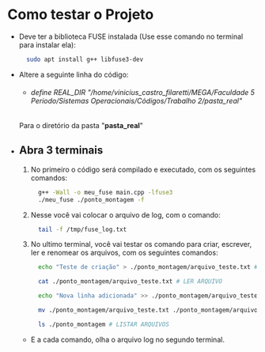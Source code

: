 # Como testar o Projeto

* Deve ter a biblioteca FUSE instalada (Use esse comando no terminal para instalar ela):

  ```bash
    sudo apt install g++ libfuse3-dev
  ```

* Altere a seguinte linha do código:

   * ###### define REAL_DIR "/home/vinicius_castro_filaretti/MEGA/Faculdade 5 Periodo/Sistemas Operacionais/Códigos/Trabalho 2/pasta_real"
 
    Para o diretório da pasta "**pasta_real**"


* ## Abra 3 terminais

    1. No primeiro o código será compilado e executado, com os seguintes comandos:
     
        ```bash
          g++ -Wall -o meu_fuse main.cpp -lfuse3
          ./meu_fuse ./ponto_montagem -f
        ```

    2. Nesse você vai colocar o arquivo de log, com o comando:
 
        ```bash
          tail -f /tmp/fuse_log.txt
        ```

    3. No ultimo terminal, você vai testar os comando para criar, escrever, ler e renomear os arquivos, com os seguintes comandos:
 
        ```bash
          echo "Teste de criação" > ./ponto_montagem/arquivo_teste.txt # CRIAR ARQUIVO
        ```
        ```bash
          cat ./ponto_montagem/arquivo_teste.txt # LER ARQUIVO
        ```
        ```bash
          echo "Nova linha adicionada" >> ./ponto_montagem/arquivo_teste.txt # ESCREVER NO ARQUIVO
        ```
        ```bash
          mv ./ponto_montagem/arquivo_teste.txt ./ponto_montagem/arquivo_renomeado.txt # RENOMEAR ARQUIVO
        ```
        ```bash
          ls ./ponto_montagem # LISTAR ARQUIVOS
        ```
    * E a cada comando, olha o arquivo log no segundo terminal.
